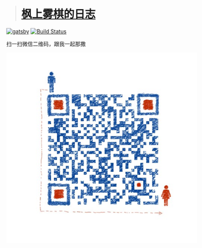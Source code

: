 > # [枫上雾棋的日志](https://fengshangwuqi.github.io)

[![gatsby][gatsby-svg]][gatsby-url]
[![Build Status][travis-svg]][travis-url]

[gatsby-svg]: https://img.shields.io/badge/gatsby-v2%20%5Bbeta%5D-blue.svg
[gatsby-url]: https://github.com/gatsbyjs/gatsby
[travis-svg]: https://travis-ci.org/FengShangWuQi/fengshangwuqi.github.io.svg
[travis-url]: https://travis-ci.org/FengShangWuQi/fengshangwuqi.github.io

扫一扫微信二维码，跟我一起那撒

![wechat](./src/images/qrcode.jpeg)
